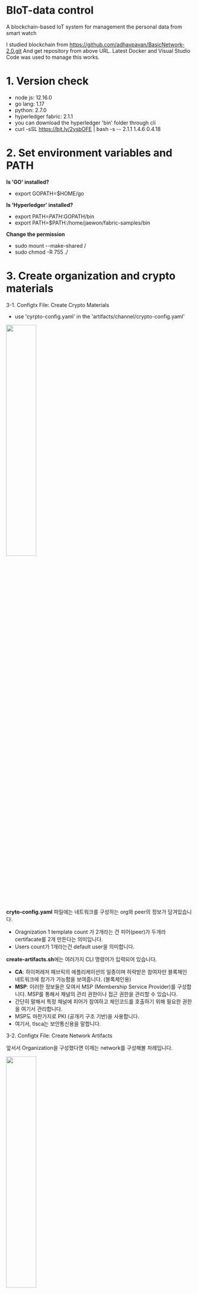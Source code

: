 # BIoT-data control
A blockchain-based IoT system for management the personal data from smart watch

I studied blockchain from https://github.com/adhavpavan/BasicNetwork-2.0.git
And get repository from above URL.
Latest Docker and Visual Studio Code was used to manage this works.


# 1. Version check

- node js: 12.16.0
- go lang: 1.17
- python: 2.7.0
- hyperledger fabric: 2.1.1
- you can download the hyperledger 'bin' folder through cli
- curl -sSL https://bit.ly/2ysbOFE | bash -s -- 2.1.1 1.4.6 0.4.18

# 2. Set environment variables and PATH
**Is 'GO' installed?**
- export GOPATH=$HOME/go


**Is 'Hyperledger' installed?**
- export PATH=$PATH:$GOPATH/bin
- export PATH=$PATH:/home/jaewon/fabric-samples/bin

**Change the permission**
- sudo mount --make-shared /
- sudo chmod -R 755 ./

# 3. Create organization and crypto materials
3-1.  Configtx File: Create Crypto Materials

- use 'cyrpto-config.yaml' in the 'artifacts/channel/crypto-config.yaml'

<img src="https://user-images.githubusercontent.com/96426723/146774752-d1bd0613-572a-4be2-85e6-36759a211f64.png" width="40%">


**cryto-config.yaml** 파일에는 네트워크를 구성하는 org와 peer의 정보가 담겨있습니다.
- Oragnization 1  template count 가 2개라는 건 피어(peer)가 두개라 certifacate를 2개 만든다는 의미입니다.
- Users count가 1개라는건 default user을 의미합니다.

**create-artifacts.sh**에는 여러가지 CLI 명령어가 입력되어 있습니다.
- **CA**: 하이퍼레저 패브릭의 에플리케이션의 일종이며 허락받은 참여자만 블록체인 네트워크에 참가가 가능함을 보여줍니다. (블록체인용)
- **MSP**: 이러한 정보들은 모여서 MSP (Membership Service Provider)를 구성합니다. MSP를 통해서 채널의 관리 권한이나 접근 권한을 관리할 수 있습니다.
- 간단히 말해서 특정 채널에 피어가 참여하고 체인코드를 호출하기 위해 필요한 권한을 여기서 관리합니다.
- MSP도 마찬가지로 PKI (공개키 구조 기반)을 사용합니다.
- 여기서, tlsca는 보안통신용을 말합니다.

3-2. Configtx File: Create Network Artifacts

앞서서 Organization을 구성했다면 이제는 network를 구성해볼 차례입니다.

<img src="https://user-images.githubusercontent.com/96426723/146775513-70c16d1f-39f1-4bd4-b601-6b948eeb9461.png" width="40%">

여기서는 genesisblock과 같은 네트워킹 요소를 설정할 수 있습니다.

**Oragnization 설정**
- Oraganization은 crypto-config 파일에서 2개의 organization을 만들었기 때문에 "OrdererOrg", "Org1", "Org2" 로 구성되어있습니다.
- Name: 오더러org의 이름을 적어주면 됩니다.
- ID: 여기서는 오더러 MSP 불러올 때의 ID를 의미합니다.
- MSPDir: crypto-config 파일에서 생성된 orderer 의 MSP 폴더 위치를 적어줍니다.
- Policies: policies에는 종류가 2가지 있습니다. (공식홈페이지를 참고합시다.)

create-artifacts.sh 파일에는 OrdererGenesis와 BasicChannel을 만들 수 있는 cli 명령어가 있습니다.

두 명령어를 각각 치면 폴더에 genesis.block 파일과 mychannel. Tx 트랜잭션 파일 그리고 OrgMSPanchors.tx 파일이 생기는걸 확인할 수 있습니다.

permission denied error가 뜬다면, "chmod -R 0755 /home/bin/configtxgen" 명령어를 입력합시다.

<img src="https://user-images.githubusercontent.com/96426723/146776081-fc191725-e14e-4414-936f-6eb8677bddb7.png" width="80%">

# 4. Network Up
저는 hyperledger fabric 2.1.1을 사용했습니다.

**ca-orgs1**
docker compose에는 앞서서 설정한 두개 organization과 organization에 해당하는 2개의 peer 정보 그리고 각각의 peer에 해당하는 4개의 couchdb를 장착하였습니다.


**orderer.example.com**
오더러를 보면 volumes에서 우리는 이미 생성한 genesis 블록이 있기 때문에 이를 마운팅해주기 위해 다음과 같이 적어줍니다.

<img src="https://user-images.githubusercontent.com/96426723/146777119-1b3d307e-7816-4b1e-8bfc-9d5f01a745e4.png" width="80%">

orderer_operations_listenaddress가 설정되어있지만 이는 크게 중요하지 중요하지 않다고 합니다.

<img src="https://user-images.githubusercontent.com/96426723/146777207-0e88b197-31e9-404b-8a84-c4d4f5820a98.png" width="50%">

7050포트는 orderer가 작동되는 곳이며 8443 포트는 listenport가 작동하는 곳입니다.

**couchdb0**
environment 변수는 아직 공백으로 두고 port는 5984로 열며 network는 같은 네트워크에서 작동하도록 합니다.

<img src="https://user-images.githubusercontent.com/96426723/146777325-5bd7e2c1-c53a-4f9b-b145-8ef1c85d2765.png" width="30%">

couchDB는 피어별로 포트만 다르게 해서 설정해줍니다. 6984:5984 , 7984:5984, 8984:5984

**peer0.org1.example.com**
base yaml에 적혀있는 환경변수와 연결시켜 줍니다.

<img src="https://user-images.githubusercontent.com/96426723/146777433-1a58bfe4-3dae-4d62-a484-1c7b4480909e.png" width="40%">

volumes은 기존에 있는 폴더를 연결해주도록 합니다.

<img src="https://user-images.githubusercontent.com/96426723/146777488-9880de25-b156-4b96-b608-09fd412f0f5f.png" width="80%">


**network up!**
터미널에서 docker-compose.yaml있는 폴더로 가서 네트워크를 실행해보도록 합니다.
$ docker-compose up -d

<img src="https://user-images.githubusercontent.com/96426723/146777535-98c7307f-a443-4657-a93e-82213793b2ca.png" width="20%">

PORTS와 NAMES를 확인해봅니다.
$ docker ps

<img src="https://user-images.githubusercontent.com/96426723/146777616-1608883b-1298-46df-a6a1-4df0461d701b.png" width="100%">

* 에러처리

Error response from daemon: path /home/jaewon/BasicNetwork-2.0/artifacts/channel is mounted on / but it is not a shared mount.

$ sudo mount --make-shared /

# 5. Channel up

5.1 Create channel

**-o**: 오더러를 의미합니다. 오더러의 포트를 써줍니다. docker ps 를 쳤을 때 oderer의 포트는 다음과 같습니다.

 0.0.0.0:7050->7050/tcp, :::7050->7050/tcp, 0.0.0.0:8443->8443/tcp, :::8443->8443/tcp
 
 orderer의 주소는 7050이므로 localhost:7050dmf 여기에 적어줍니다.
 
 **--ordererTLSHostnameOverride**는 orderer.example.com으로 작성해줍니다.
 
 **-f**는 mychannel.tx의 파일이 있는 곳의 경로를 쳐줍시다.
 
 그리고 그 뒤에는 결과로 나올 block의 경로를 적어줍니다. channel-artifacts 폴더에 블록을 생성해주도록 합니다.
 
**--tls**는 통신 여부를 묻는 것입니다. -> TRUE

**--cafile**는 인증서의 위치를 묻는 것입니다. ->  ORDERER_CA=${PWD}/artifacts/channel/crypto-config/ordererOrganizations/example.com/orderers/orderer.example.com/msp/tlscacerts/tlsca.example.com-cert.pem

<img src="https://user-images.githubusercontent.com/96426723/146779736-c2e9d0a2-f5b1-4584-a83e-57dfa393954b.png" width="80%">

5.2 joinChannel

createChannel()에서 만든 ./artifacts/channel/${CHANNEL_NAME}.tx에다가 미쳐 추가하지 못한 Peer를 추가해줍니다.

<img src="https://user-images.githubusercontent.com/96426723/146779789-bc9eff3f-dd18-4dd7-a58c-32167375b3ab.png" width="45%">

5.3 updateAnchorPeers

peer0가 각 organization에서 anchor peer을 맞고 있기 때문에 update 해주도록 합니다.

<img src="https://user-images.githubusercontent.com/96426723/146779803-7d04bf6a-6a96-43a9-8fd5-5125727a7b0e.png" width="75%">

# 6. Chaincode up

deployChaincode.sh에서 체인코드를 설치하고 불러오고 지지고 볶을 수 있습니다.

6.1 presetup

체인코드가 적혀있는 go 파일을 복사해서 붙여넣기를 해주고  잘 작동할지 on go mod vendor로 확인합니다. go mod vendor로 모듈관리가 가능합니다.

<img src="https://user-images.githubusercontent.com/96426723/146780272-6961d40f-f308-4d79-8373-701ea035f73c.png" width="25%">

※ go sumdb오류가 나는 경우

export GOSUMDB=off

go의 위치를 /home/jaewon으로 해서 다시 설치해줍니다.

6.2 packageChaincode

fabcar.tar.gz파일이 생기는걸 확인가능합니다.
그 후, 도커 컨테이너에 피어들이 작동하도록 설정합니다.

cd artifacts

docker-compose up -d

<img src="https://user-images.githubusercontent.com/96426723/146780429-2a41c0d4-dd46-4add-806b-2bff279352ba.png" width="75%">


6.3 installChaincode

모든 peer에 chaincode를 설치합니다. 앞서 생성한 체인코드가 각 피어에 설치됩니다.

<img src="ttps://user-images.githubusercontent.com/96426723/146780498-c373a427-0372-4ae0-b24c-c73eeaa091c6.png" width="75%">

6.4 queryInstalled & approveForMyOrg1

queryInstalled 함수를 통해 잘 설치되었는지 확인할 수 있습니다.

<img src="https://user-images.githubusercontent.com/96426723/146780604-deada050-72f9-4bd4-9987-59f5ceacd5ef.png" width="85%">

6.5 checkCommitReadyness

Organization 1의 MSP가 승인되었음을 알 수 있습니다. Organization 2의 MSP도 이제 설정해주도록합니다.

<img src="https://user-images.githubusercontent.com/96426723/146780703-9bdee530-b927-4f37-b82c-ba5c0e9017f6.png" width="75%">

<img src="https://user-images.githubusercontent.com/96426723/146780759-c37bcd85-de12-4ec9-a1f8-0b196ace3cc0.png" width="35%">

6.6 commitChaincodeDefination

localhost 7051, localhost 9051에 대해서 chaincode가 설치외어있음을 확인할 수 있습니다.

<img src="https://user-images.githubusercontent.com/96426723/146780831-43748a89-32d0-4270-9804-98bb4eb53d03.png" width="100%">

6.7 chaincodeInvokeInit

체인코드를 invoke하는 코드입니다.

docker ps를 보면 각 peer에 해당하는 status 뒤에 체인코드가 등록되었음을 확인할 수 있습니다.

<img src="https://user-images.githubusercontent.com/96426723/146780931-814d6056-feeb-4081-9482-ec7b14ab242c.png" width="55%">

fabcar.go에 적혀있는 initLedger code chaincode가 시작되고 initLedger을 발동시켜서 데이터베이스에 저장시키는걸 확인할 수 있습니다.

그 후, 크롬을 키고 'localhost:5984/_utils'에 접속해서 data를 확인해봅시다.

peer0.org1.example.com에 연결되어 있는 couchDB 0가 localhost:5984입니다.

peer0Org1에 chaincode를 invoke했기 때문에 couchDB 0에서 해당 자료를 확인할 수 있습니다.

![image](https://user-images.githubusercontent.com/96426723/146781149-441531d1-3169-4096-92ec-76a0bdbe3e29.png)

당연히, 모든 peer에서 distributed ledger에 담긴 정보를 확인할 수 있어야 되기 때문에 5984가 아닌 6984, 7984, 8984에서도 정보를 알 수 있습니다.




